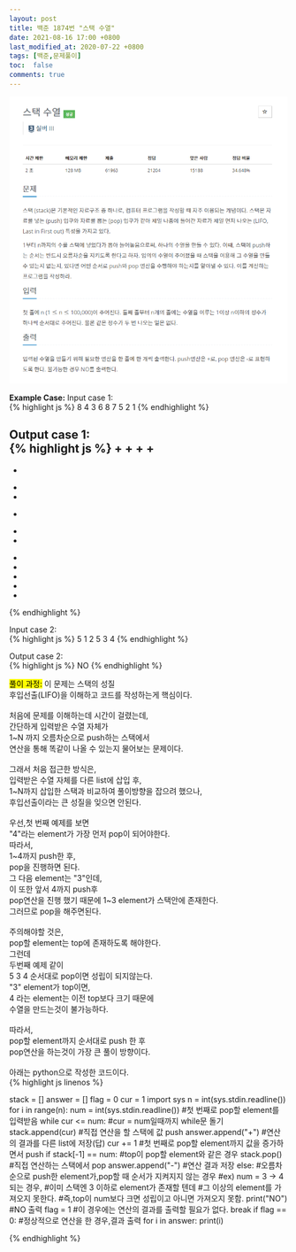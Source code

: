 ```yaml
---
layout: post
title: 백준 1874번 "스택 수열"
date: 2021-08-16 17:00 +0800
last_modified_at: 2020-07-22 +0800
tags: [백준,문제풀이]
toc:  false
comments: true
---
```

<img src = "/assets/images/1874.png">


<strong>Example Case:</strong>
Input case 1: <br>
{% highlight js %}
8
4
3
6
8
7
5
2
1
{% endhighlight %}

Output case 1: <br>
{% highlight js %}
+
+
+
+
-
-
+
+
-
+
+
-
-
-
-
-
{% endhighlight %}


Input case 2: <br>
{% highlight js %}
5
1
2
5
3
4
{% endhighlight %}

Output case 2: <br>
{% highlight js %}
NO
{% endhighlight %}



<mark>풀이 과정:</mark>
이 문제는 스택의 성질<br>
후입선출(LIFO)을 이해하고 코드를 작성하는게 핵심이다.<br>
<br>
처음에 문제를 이해하는데 시간이 걸렸는데,<br>
간단하게 입력받은 수열 자체가<br>
1~N 까지 오름차순으로 push하는 스택에서<br>
연산을 통해 똑같이 나올 수 있는지 물어보는 문제이다.<br>
<br>
그래서 처음 접근한 방식은,<br>
입력받은 수열 자체를 다른 list에 삽입 후,<br>
1~N까지 삽입한 스택과 비교하여 풀이방향을 잡으려 했으나,<br>
후입선출이라는 큰 성질을 잊으면 안된다.<br>
<br>
우선,첫 번째 예제를 보면<br>
"4"라는 element가 가장 먼저 pop이 되어야한다.<br>
따라서,<br>
1~4까지 push한 후,<br>
pop을 진행하면 된다.<br>
그 다음 element는 "3"인데,<br>
이 또한 앞서 4까지 push후<br>
pop연산을 진행 했기 때문에 1~3 element가 스택안에 존재한다.<br>
그러므로 pop을 해주면된다.<br>
<br>
주의해야할 것은,<br>
pop할 element는 top에 존재하도록 해야한다.<br>
그런데<br>
두번째 예제 같이<br>
5 3 4 순서대로 pop이면 성립이 되지않는다.<br>
"3" element가 top이면,<br>
4 라는 element는 이전 top보다 크기 때문에<br>
수열을 만드는것이 불가능하다.<br>
<br>
따라서,<br>
pop할 element까지 순서대로 push 한 후 <br>
pop연산을 하는것이 가장 큰 풀이 방향이다.<br>
<br>
아래는 python으로 작성한 코드이다.<br>
{% highlight js linenos %}

stack = []
answer = []
flag = 0
cur = 1
import sys
n = int(sys.stdin.readline())
for i in range(n):
    num = int(sys.stdin.readline()) #첫 번째로 pop할 element를 입력받음
    while cur <= num: #cur = num일때까지 while문 돌기
        stack.append(cur) #직접 연산을 할 스택에 값 push
        answer.append("+") #연산의 결과를 다른 list에 저장(답)
        cur += 1 #첫 번째로 pop할 element까지 값을 증가하면서 push
    if stack[-1] == num: #top이 pop할 element와 같은 경우
        stack.pop() #직접 연산하는 스택에서 pop
        answer.append("-") #연산 결과 저장
    else: #오름차순으로 push한 element가,pop할 때 순서가 지켜지지 않는 경우
        #ex) num = 3 -> 4되는 경우,
        #이미 스택엔 3 이하로 element가 존재할 텐데 
        #그 이상의 element를 가져오지 못한다.
        #즉,top이 num보다 크면 성립이고 아니면 가져오지 못함.
        print("NO") #NO 출력
        flag = 1 #이 경우에는 연산의 결과를 출력할 필요가 없다.
        break
if flag == 0: #정상적으로 연산을 한 경우,결과 출력
    for i in answer:
        print(i)

{% endhighlight %}

